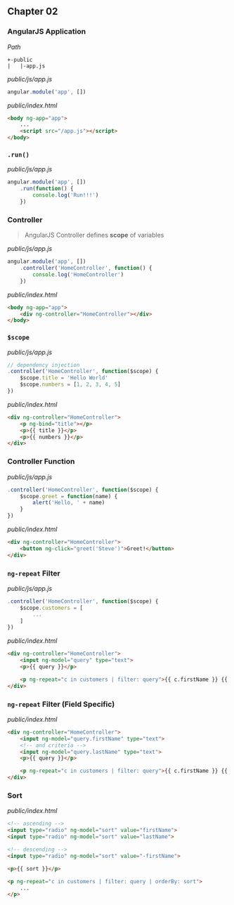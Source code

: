 ## Chapter 02

### AngularJS Application

*Path*

```
+-public
|   |-app.js
```


*public/js/app.js*

```js
angular.module('app', [])
```

*public/index.html*

```html
<body ng-app="app">
    ...
    <script src="/app.js"></script>
</body>
```

### `.run()`

*public/js/app.js*

```js
angular.module('app', [])
    .run(function() {
        console.log('Run!!!')
    })
```

### Controller

> AngularJS Controller defines **scope** of variables

*public/js/app.js*

```js
angular.module('app', [])
    .controller('HomeController', function() {
        console.log('HomeController')
    })
```

*public/index.html*

```html
<body ng-app="app">
    <div ng-controller="HomeController"></div>
</body>
```

### `$scope`

*public/js/app.js*

```js
// dependency injection
.controller('HomeController', function($scope) {
    $scope.title = 'Hello World'
    $scope.numbers = [1, 2, 3, 4, 5]
})
```

*public/index.html*

```html
<div ng-controller="HomeController">
    <p ng-bind="title"></p>
    <p>{{ title }}</p>
    <p>{{ numbers }}</p>
</div>
```

### Controller Function

*public/js/app.js*

```js
.controller('HomeController', function($scope) {
    $scope.greet = function(name) {
        alert('Hello, ' + name)
    }
})
```

*public/index.html*

```html
<div ng-controller="HomeController">
    <button ng-click="greet('Steve')">Greet!</button>
</div>
```

### `ng-repeat` Filter

*public/js/app.js*

```js
.controller('HomeController', function($scope) {
    $scope.customers = [
        ...
    ]
})
```

*public/index.html*

```html
<div ng-controller="HomeController">
    <input ng-model="query" type="text">
    <p>{{ query }}</p>

    <p ng-repeat="c in customers | filter: query">{{ c.firstName }} {{ c.lastName }}</p>
</div>
```

### `ng-repeat` Filter (Field Specific)

*public/index.html*

```html
<div ng-controller="HomeController">
    <input ng-model="query.firstName" type="text">
    <!-- and criteria -->
    <input ng-model="query.lastName" type="text">
    <p>{{ query }}</p>

    <p ng-repeat="c in customers | filter: query">{{ c.firstName }} {{ c.lastName }}</p>
</div>
```

### Sort

*public/index.html*

```html
<!-- ascending -->
<input type="radio" ng-model="sort" value="firstName">
<input type="radio" ng-model="sort" value="lastName">

<!-- descending -->
<input type="radio" ng-model="sort" value="-firstName">

<p>{{ sort }}</p>

<p ng-repeat="c in customers | filter: query | orderBy: sort">
    ...
</p>
```
